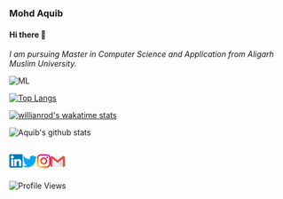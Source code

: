 ### Mohd Aquib

#### Hi there 👋
<p>
  <em>
    I am pursuing  Master in Computer Science and Application from Aligarh Muslim University.
  </em>  
</p>

![ML](https://theintercept.imgix.net/wp-uploads/sites/1/2018/03/Intercept_FB_3-1521757151.gif)

[![Top Langs](https://github-readme-stats.vercel.app/api/top-langs/?username=AquibPy&langs_count=08&layout=compact)](https://github.com/anuraghazra/github-readme-stats)
<br>

[![willianrod's wakatime stats](https://github-readme-stats.vercel.app/api/wakatime?username=Aquib&layout=compact)](https://github.com/anuraghazra/github-readme-stats)

![Aquib's github stats](https://github-readme-stats.vercel.app/api?username=AquibPy&show_icons=true&theme=onedark)

<br>

  <a href="https://www.linkedin.com/in/mohd-aquib-182b2a71/">
    <img align="left" alt="Mohd Aquib | Linkedin" width="24px" src="https://github.com/AquibPy/AquibPy/blob/master/Assets/Linkedin.svg" />
  </a>
  <a href="https://twitter.com/AquibPy">
    <img align="left" alt="Mohd Aquib | Twitter" width="26px" src="https://github.com/AquibPy/AquibPy/blob/master/Assets/Twitter.svg" />
  </a>
  <a href="https://www.instagram.com/aquib_0302/?hl=en">
    <img align="left" alt="Mohd Aquib | Instagram" width="24px" src="https://github.com/AquibPy/AquibPy/blob/master/Assets/Instagram.svg" />
  </a>
  <a href="mailto:mohdaquib31@gmail.com">
    <img align="left" alt="Mohd Aquib | Gmail" width="26px" src="https://github.com/AquibPy/AquibPy/blob/master/Assets/Gmail.svg" />
  </a>
  <br>
  <br>
  
  
  
   ![Profile Views](https://komarev.com/ghpvc/?username=AquibPy&color=green)

